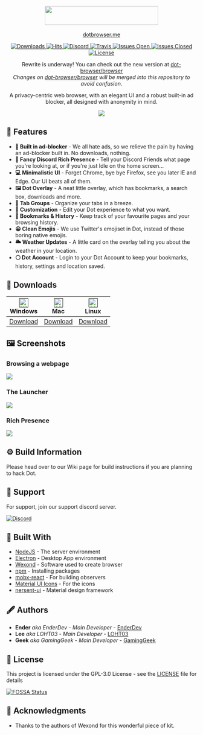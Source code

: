 <p align="center">
  <img src="https://i.imgur.com/Gdko6yP.png" style="display: block;margin-left: auto;margin-right: auto;" data-canonical-src="https://i.imgur.com/Gdko6yP.png" width="300" height="50" align="center"/>
  <br><a href="https://dotbrowser.me">dotbrowser.me</a>
</p>

<div align="center">
<p align="center">
    <a href="https://github.com/dot-browser/desktop/releases">
        <img src="https://img.shields.io/github/downloads/dot-browser/desktop/total.svg" alt="Downloads">
    </a>
    <a href="https://github.com/dot-browser/desktop/releases">
        <img src="http://hits.dwyl.io/dot-browser/desktop.svg" alt="Hits">
    </a>
    <a href="https://invite.gg/dot">
        <img src="https://discordapp.com/api/guilds/307605794680209409/widget.png?style=shield" alt="Discord">
    </a>
    <a href="https://github.com/dot-browser/desktop">
        <img src="https://travis-ci.org/dot-browser/desktop.svg?branch=master" alt="Travis">
    </a>
    <a href="https://github.com/dot-browser/desktop/issues">
        <img src="https://img.shields.io/github/issues-raw/dot-browser/desktop.svg" alt="Issues Open">
    </a>
    <a href="https://github.com/dot-browser/desktop/issues?utf8=%E2%9C%93&amp;q=is%3Aissue+is%3Aclosed">
        <img src="https://img.shields.io/github/issues-closed-raw/dot-browser/desktop.svg" alt="Issues Closed">
    </a>
    <a href="/LICENSE">
        <img src="https://img.shields.io/github/license/dot-browser/desktop.svg" alt="License">
    </a>
</p>

Rewrite is underway! You can check out the new version at [dot-browser/browser](https://github.com/dot-browser/browser)<br />
*Changes on [dot-browser/browser](https://github.com/dot-browser/browser) will be merged into this repository to avoid confusion.*

A privacy-centric web browser, with an elegant UI and a robust built-in ad blocker, all designed with anonymity in mind.

![](https://dotbrowser.me/static/Dot-landing.png)

</div>

## 👾 Features

- **🚫 Built in ad-blocker** - We all hate ads, so we relieve the pain by having an ad-blocker built in. No downloads, nothing.
- **💬 Fancy Discord Rich Presence** - Tell your Discord Friends what page you're looking at, or if you're just Idle on the home screen...
- **💻 Minimalistic UI** - Forget Chrome, bye bye Firefox, see you later IE and Edge. Our UI beats all of them.
- **🖼 Dot Overlay** - A neat little overlay, which has bookmarks, a search box, downloads and more.
- **🚩 Tab Groups** - Organize your tabs in a breeze.
- **🎨 Customization** - Edit your Dot experience to what you want.
- **🔖 Bookmarks & History** - Keep track of your favourite pages and your browsing history.
- **😀 Clean Emojis** - We use Twitter's emojiset in Dot, instead of those boring native emojis.
- **🌥 Weather Updates** - A little card on the overlay telling you about the weather in your location.
- **⚪ Dot Account** - Login to your Dot Account to keep your bookmarks, history, settings and location saved.

## 🦄 Downloads

|  [<img src="https://i.imgur.com/POJjnum.png" alt="Windows" width="24px" height="24px" />]()</br> Windows  |          [<img src="https://i.imgur.com/V0YkvU5.png" alt="Mac" width="24px" height="24px" />]()</br> Mac          |         [<img src="https://i.imgur.com/khCS5Ll.png" alt="Linux" width="24px" height="24px" />]()</br> Linux         |
|:---------:|:---------------------:|:---------------------:|
| [Download](https://edge.dotbrowser.me/stable/download/windows) | [Download](https://edge.dotbrowser.me/stable/download/mac) | [Download](https://edge.dotbrowser.me/stable/download/linux) |

####

## 🖼 Screenshots

### Browsing a webpage

![](https://i.imgur.com/kw8f5KB.png)

### The Launcher

![](https://i.imgur.com/ZMVBnNm.png)

### Rich Presence

![](https://i.imgur.com/Nsekr6W.png)

## ⚙ Build Information

Please head over to our Wiki page for build instructions if you are planning to hack Dot.

## 🤝 Support

For support, join our support discord server.

[![Discord](https://discordapp.com/api/guilds/525056817399726102/widget.png?style=banner2)](https://discord.gg/wAh7thM)

## 🧱 Built With

- [NodeJS](https://nodejs.org/en/) - The server environment
- [Electron](https://electronjs.org/) - Desktop App environment
- [Wexond](https://github.com/wexond/wexond) - Software used to create browser
- [npm](https://npmjs.org) - Installing packages
- [mobx-react](https://github.com/mobxjs/mobx-react) - For building observers
- [Material UI Icons](https://material.io/) - For the icons
- [nersent-ui](https://github.com/nersent/nersent-ui) - Material design framework

## 🖋 Authors

- **Ender** _aka EnderDev_ - _Main Developer_ - [EnderDev](https://github.com/EnderDev)
- **Lee** _aka LOHT03_ - _Main Developer_ - [LOHT03](https://github.com/LOHT03)
- **Geek** _aka GamingGeek_ - _Main Developer_ - [GamingGeek](https://github.com/GamingGeek)

## 🤵 License

This project is licensed under the GPL-3.0 License - see the [LICENSE](LICENSE) file for details

[![FOSSA Status](https://app.fossa.io/api/projects/git%2Bgithub.com%2Fdot-browser%2Fdesktop.svg?type=large)](https://app.fossa.io/projects/git%2Bgithub.com%2Fdot-browser%2Fdesktop?ref=badge_large)

## 💝 Acknowledgments

- Thanks to the authors of Wexond for this wonderful piece of kit.
